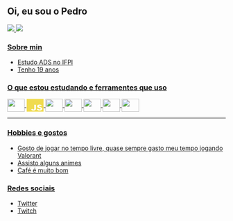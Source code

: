 ## Oi, eu sou o Pedro

<div align="left">
  <a href="https://github.com/Pedro-Baruch">
  <img height="180em" src="https://github-readme-stats.vercel.app/api?username=pedro-baruch&show_icons=true&theme=dark&include_all_commits=true&count_private=true"/>
  <img height="180em" src="https://github-readme-stats.vercel.app/api/top-langs/?username=pedro-baruch&layout=compact&langs_count=7&theme=dark"/> 
</div>

### Sobre min
- Estudo ADS no IFPI
- Tenho 19 anos

### O que estou estudando e ferramentes que uso

<div class="estudando-ferramentas">
   <img align="center" height="30" width="40" src="https://cdn.jsdelivr.net/gh/devicons/devicon/icons/cplusplus/cplusplus-original.svg" />
   <img align="center" height="30" width="40" src="https://raw.githubusercontent.com/devicons/devicon/master/icons/javascript/javascript-plain.svg">
   <img align="center" height="30" width="40" src="https://cdn.jsdelivr.net/gh/devicons/devicon/icons/typescript/typescript-original.svg">
   <img align="center" height="30" width="40" src="https://cdn.jsdelivr.net/gh/devicons/devicon/icons/html5/html5-original.svg">
   <img align="center" height="30" width="40" src="https://cdn.jsdelivr.net/gh/devicons/devicon/icons/css3/css3-original.svg">
   <img align="center" height="30" width="40" src="https://cdn.jsdelivr.net/gh/devicons/devicon/icons/react/react-original.svg"> 
   <img align="center" height="30" width="40" src="https://cdn.jsdelivr.net/gh/devicons/devicon/icons/vscode/vscode-original.svg">
</div><hr>

### Hobbies e gostos
- Gosto de jogar no tempo livre, quase sempre gasto meu tempo jogando Valorant
- Assisto alguns animes
- Café é muito bom

### Redes sociais
  - <a href="https://twitter.com/Kurorh">Twitter</a>
  - <a href="https://www.twitch.tv/kurorh">Twitch</a>
